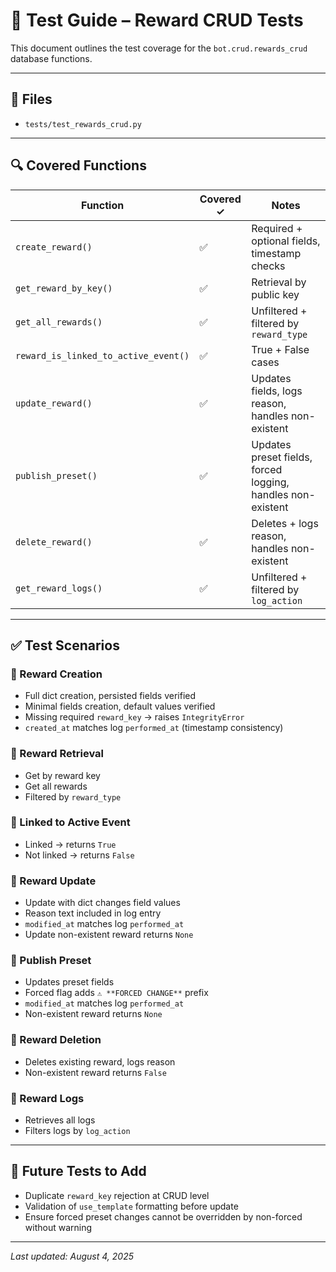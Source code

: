 # 🧪 Test Guide – Reward CRUD Tests

This document outlines the test coverage for the `bot.crud.rewards_crud` database functions.

---

## 📁 Files

* `tests/test_rewards_crud.py`

---

## 🔍 Covered Functions

| Function                             | Covered ✓ | Notes                                                       |
| ------------------------------------ | --------- | ----------------------------------------------------------- |
| `create_reward()`                    | ✅         | Required + optional fields, timestamp checks                |
| `get_reward_by_key()`                | ✅         | Retrieval by public key                                     |
| `get_all_rewards()`                  | ✅         | Unfiltered + filtered by `reward_type`                      |
| `reward_is_linked_to_active_event()` | ✅         | True + False cases                                          |
| `update_reward()`                    | ✅         | Updates fields, logs reason, handles non-existent           |
| `publish_preset()`                   | ✅         | Updates preset fields, forced logging, handles non-existent |
| `delete_reward()`                    | ✅         | Deletes + logs reason, handles non-existent                 |
| `get_reward_logs()`                  | ✅         | Unfiltered + filtered by `log_action`                       |

---

## ✅ Test Scenarios

### 🔹 Reward Creation

* Full dict creation, persisted fields verified
* Minimal fields creation, default values verified
* Missing required `reward_key` → raises `IntegrityError`
* `created_at` matches log `performed_at` (timestamp consistency)

### 🔹 Reward Retrieval

* Get by reward key
* Get all rewards
* Filtered by `reward_type`

### 🔹 Linked to Active Event

* Linked → returns `True`
* Not linked → returns `False`

### 🔹 Reward Update

* Update with dict changes field values
* Reason text included in log entry
* `modified_at` matches log `performed_at`
* Update non-existent reward returns `None`

### 🔹 Publish Preset

* Updates preset fields
* Forced flag adds `⚠️ **FORCED CHANGE**` prefix
* `modified_at` matches log `performed_at`
* Non-existent reward returns `None`

### 🔹 Reward Deletion

* Deletes existing reward, logs reason
* Non-existent reward returns `False`

### 🔹 Reward Logs

* Retrieves all logs
* Filters logs by `log_action`

---

## 📌 Future Tests to Add

* Duplicate `reward_key` rejection at CRUD level
* Validation of `use_template` formatting before update
* Ensure forced preset changes cannot be overridden by non-forced without warning

---

_Last updated: August 4, 2025_